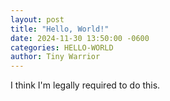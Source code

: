 ```yaml
---
layout: post
title: "Hello, World!"
date: 2024-11-30 13:50:00 -0600
categories: HELLO-WORLD
author: Tiny Warrior
---
```


I think I'm legally required to do this.
